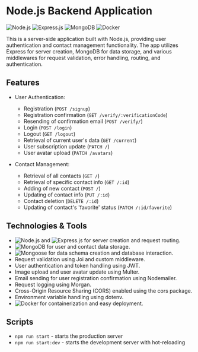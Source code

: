 # Node.js Backend Application

![Node.js](https://img.shields.io/badge/-Node.js-43853d?style=flat-square&logo=Node.js&logoColor=white)
![Express.js](https://img.shields.io/badge/-Express.js-404D59?style=flat-square)
![MongoDB](https://img.shields.io/badge/-MongoDB-black?style=flat-square&logo=mongodb)
![Docker](https://img.shields.io/badge/-Docker-black?style=flat-square&logo=docker)

This is a server-side application built with Node.js, providing user authentication and contact management functionality. The app utilizes Express for server creation, MongoDB for data storage, and various middlewares for request validation, error handling, routing, and authentication.

## Features

- User Authentication:
  - Registration (`POST /signup`)
  - Registration confirmation (`GET /verify/:verificationCode`)
  - Resending of confirmation email (`POST /verify/`)
  - Login (`POST /login`)
  - Logout (`GET /logout`)
  - Retrieval of current user's data (`GET /current`)
  - User subscription update (`PATCH /`)
  - User avatar upload (`PATCH /avatars`)

- Contact Management:
  - Retrieval of all contacts (`GET /`)
  - Retrieval of specific contact info (`GET /:id`)
  - Adding of new contact (`POST /`)
  - Updating of contact info (`PUT /:id`)
  - Contact deletion (`DELETE /:id`)
  - Updating of contact's 'favorite' status (`PATCH /:id/favorite`)

## Technologies & Tools

- ![Node.js](https://img.shields.io/badge/-Node.js-43853d?style=flat-square&logo=Node.js&logoColor=white) and ![Express.js](https://img.shields.io/badge/-Express.js-404D59?style=flat-square) for server creation and request routing.
- ![MongoDB](https://img.shields.io/badge/-MongoDB-black?style=flat-square&logo=mongodb) for user and contact data storage.
- ![Mongoose](https://img.shields.io/badge/-Mongoose-880000?style=flat-square&logo=mongoose&logoColor=white) for data schema creation and database interaction.
- Request validation using Joi and custom middleware.
- User authentication and token handling using JWT.
- Image upload and user avatar update using Multer.
- Email sending for user registration confirmation using Nodemailer.
- Request logging using Morgan.
- Cross-Origin Resource Sharing (CORS) enabled using the cors package.
- Environment variable handling using dotenv.
- ![Docker](https://img.shields.io/badge/-Docker-black?style=flat-square&logo=docker) for containerization and easy deployment.

## Scripts

- `npm run start` - starts the production server
- `npm run start:dev` - starts the development server with hot-reloading
